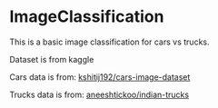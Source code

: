 # ImageClassification

This is a basic image classification for cars vs trucks.

Dataset is from kaggle 

Cars data is from: [kshitij192/cars-image-dataset](https://www.kaggle.com/datasets/kshitij192/cars-image-dataset)

Trucks data is from: [aneeshtickoo/indian-trucks](https://www.kaggle.com/datasets/aneeshtickoo/indian-trucks)
